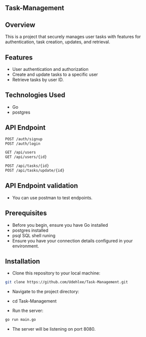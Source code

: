 ## Task-Management

## Overview
This is a project that securely manages user tasks with features for authentication, task creation, updates, and retrieval.

## Features

- User authentication and authorization
- Create and update tasks to a specific user
- Retrieve tasks by user ID.


## Technologies Used
- Go
- postgres


## API Endpoint
```sh
POST /auth/signup
POST /auth/login

GET /api/users
GET /api/users/{id}

POST /api/tasks/{id}
POST /api/tasks/update/{id}
```

## API Endpoint validation
- You can use postman to test endpoints.


## Prerequisites
- Before you begin, ensure you have Go installed
- postgres installed
- psql SQL shell runing
- Ensure you have your connection details configured in your environment.

## Installation
- Clone this repository to your local machine:
```sh
git clone https://github.com/Udehlee/Task-Management.git
```
- Navigate to the project directory:
- cd Task-Management

- Run the server:
```sh
go run main.go
```
- The server will be listening on port 8080.

